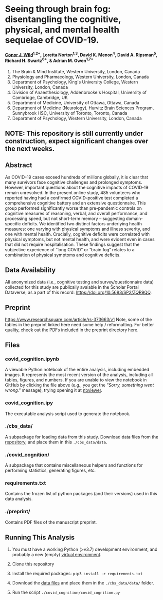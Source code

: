 # Seeing through brain fog: disentangling the cognitive, physical, and mental health sequelae of COVID-19.

#### [Conor J. Wild](cwild@uwo.ca)<sup>1,2*</sup>, Loretta Norton<sup>1,3</sup>, David K. Menon<sup>4</sup>, David A. Ripsman<sup>5</sup>, Richard H. Swartz<sup>6+</sup>, & Adrian M. Owen<sup>1,7+</sup>

1.	The Brain & Mind Institute, Western University, London, Canada
2.	Physiology and Pharmacology, Western University, London, Canada
3.	Department of Psychology, King's University College, Western University, London, Canada
4.	Division of Anaesthesiology, Addenbrooke's Hospital, University of Cambridge, Cambridge, UK
5.	Department of Medicine, University of Ottawa, Ottawa, Canada
6.	Department of Medicine (Neurology), Hurvitz Brain Sciences Program, Sunnybrook HSC, University of Toronto, Toronto, Canada
7.	Department of Psychology, Western University, London, Canada

## NOTE: This repository is still currently under construction, expect significant changes over the next weeks.

## Abstract
As COVID-19 cases exceed hundreds of millions globally, it is clear that many survivors face cognitive challenges and prolonged symptoms. However, important questions about the cognitive impacts of COVID-19 remain unresolved. In the present online study, 485 volunteers who reported having had a confirmed COVID-positive test completed a comprehensive cognitive battery and an extensive questionnaire. This group performed significantly worse than pre-pandemic controls on cognitive measures of reasoning, verbal, and overall performance, and processing speed, but not short-term memory – suggesting domain-specific deficits. We identified two distinct factors underlying health measures: one varying with physical symptoms and illness severity, and one with mental health. Crucially, cognitive deficits were correlated with physical symptoms, but not mental health, and were evident even in cases that did not require hospitalisation. These findings suggest that the subjective experience of “long COVID” or “brain fog” relates to a combination of physical symptoms and cognitive deficits.

## Data Availability
All anonymized data (i.e., cognitive testing and survey/questionnaire data) collected for this study are publically avaiable in the Scholar Portal Dataverse, as a part of this record: https://doi.org/10.5683/SP2/ZQR9QQ.

## Preprint
https://www.researchsquare.com/article/rs-373663/v1
Note, some of the tables in the preprint linked here need some help / reformatting. For better quality, check out the PDFs included in the preprint directory here.

## Files

### covid_cognition.ipynb
A viewable Python notebook of the entire analysis, including embedded images. It represents the most recent version of the analysis, including all tables, figures, and numbers. If you are unable to view the notebook in GitHub by clicking the file above (e.g., you get the _"Sorry, something went wrong."_ message), trying opening it at [nbviewer](https://nbviewer.jupyter.org/github/TheOwenLab/2021-Wild-et-al-COVID-Cognition/blob/master/covid_cognition.ipynb?flush_cache=True).

###  covid_cognition.ipy
The executable analysis script used to generate the notebook.

### ./cbs_data/
A subpackage for loading data from this study. Download data files from the [repository](https://doi.org/10.5683/SP2/ZQR9QQ), and place them in this `./cbs_data/data`.

### ./covid_cognition/
A subpackage that contains miscellaneous helpers and functions for performing statistics, generating figures, etc.

### requirements.txt
Contains the frozen list of python packages (and their versions) used in this data analysis.

### ./preprint/
Contains PDF files of the manuscript preprint.


## Running This Analysis

1. You must have a working Python (>v3.7) development environment, and probably a new (empty) [virtual environment](https://virtualenvwrapper.readthedocs.io/en/latest/).

1. Clone this repository

1. Install the required packages: `pip3 install -r requirements.txt`

1. Download the [data files](https://dataverse.scholarsportal.info/dataset.xhtml?persistentId=doi:10.5683/SP2/ZQR9QQ) and place them in the `./cbs_data/data/` folder.

1. Run the script `./covid_cognition/covid_cognition.py`

#
